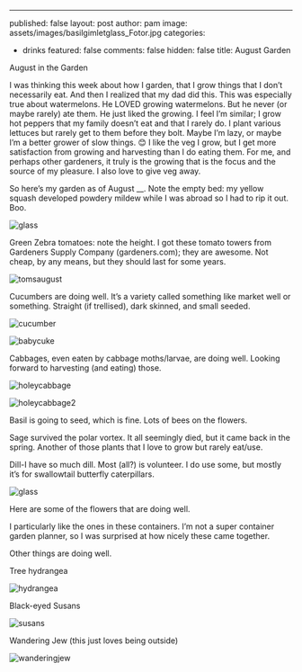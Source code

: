 ---
published: false
layout: post
author: pam
image: assets/images/basilgimletglass_Fotor.jpg
categories:
  - drinks
featured: false
comments: false
hidden: false
title: August Garden

August in the Garden

I was thinking this week about how I garden, that I grow things that I don’t necessarily eat. And then I realized that my dad did this.  This was especially true about watermelons.  He LOVED growing watermelons.  But he never (or maybe rarely) ate them.  He just liked the growing.  I feel I’m similar; I grow hot peppers that my family doesn’t eat and that I rarely do. I plant various lettuces but rarely get to them before they bolt. Maybe I’m lazy, or maybe I’m a better grower of slow things. 😊 I like the veg I grow, but I get more satisfaction from growing and harvesting than I do eating them.  For me, and perhaps other gardeners, it truly is the growing that is the focus and the source of my pleasure. I also love to give veg away.

So here’s my garden as of August __. Note the empty bed: my yellow squash developed powdery mildew while I was abroad so I had to rip it out.  Boo.

![glass](/assets/images/basilgimletglass_Fotor.jpg)

Green Zebra tomatoes: note the height. I got these tomato towers from Gardeners Supply Company (gardeners.com); they are awesome.  Not cheap, by any means, but they should last for some years.

![tomsaugust](/assets/images/tomsaugust.jpg)

Cucumbers are doing well. It’s a variety called something like market well or something. Straight (if trellised), dark skinned, and small seeded.

![cucumber](/assets/images/cucumber.jpg)

![babycuke](/assets/images/babycuke.jpg)

Cabbages, even eaten by cabbage moths/larvae, are doing well.  Looking forward to harvesting (and eating) those.

![holeycabbage](/assets/images/holeycabbage.jpg)

![holeycabbage2](/assets/images/holeycabbage2.jpg)

Basil is going to seed, which is fine. Lots of bees on the flowers.

Sage survived the polar vortex. It all seemingly died, but it came back in the spring. Another of those plants that I love to grow but rarely eat/use.

Dill-I have so much dill.  Most (all?) is volunteer.  I do use some, but mostly it’s for swallowtail butterfly caterpillars.

![glass](/assets/images/basilgimletglass_Fotor.jpg)

Here are some of the flowers that are doing well.

I particularly like the ones in these containers. I’m not a super container garden planner, so I was surprised at how nicely these came together.

Other things are doing well.

Tree hydrangea

![hydrangea](/assets/images/treehydrangeaaugust.jpg)

Black-eyed Susans

![susans](/assets/images/blackeyedsusans.jpg)

Wandering Jew (this just loves being outside)

![wanderingjew](/assets/images/wanderingjew.jpg)
